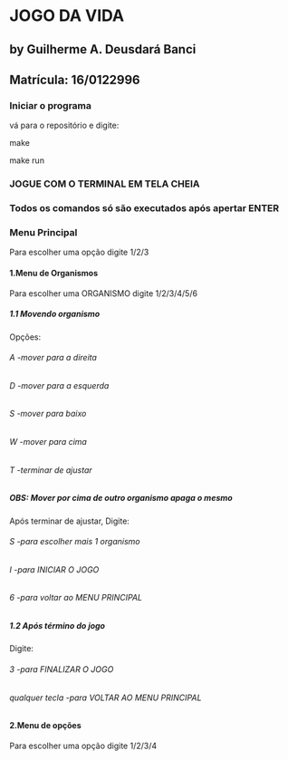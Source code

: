 #									JOGO DA VIDA
## by Guilherme A. Deusdará Banci  							
## Matrícula: 16/0122996



### Iniciar o programa

vá para o repositório e digite:

make

make run

### JOGUE COM O TERMINAL EM TELA CHEIA
###	Todos os comandos só são executados após apertar ENTER

### Menu Principal

Para escolher uma opção digite 1/2/3


#### 1.Menu de Organismos

Para escolher uma ORGANISMO digite 1/2/3/4/5/6


##### 1.1 Movendo organismo

Opções:

###### A    -mover para a direita
###### D    -mover para a esquerda
###### S    -mover para baixo
###### W    -mover para cima

###### T    -terminar de ajustar



##### OBS: Mover por cima de outro organismo apaga o mesmo

Após terminar de ajustar, Digite:

###### S    -para escolher mais 1 organismo
###### I    -para INICIAR O JOGO
###### 6    -para voltar ao MENU PRINCIPAL


##### 1.2 Após término do jogo

Digite:

###### 3    					-para FINALIZAR O JOGO

###### qualquer tecla			-para VOLTAR AO MENU PRINCIPAL


#### 2.Menu de opções

Para escolher uma opção digite 1/2/3/4
